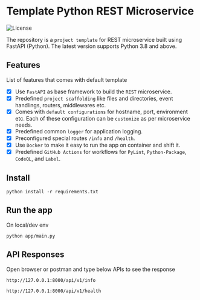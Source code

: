 # Template Python REST Microservice

![License](https://img.shields.io/badge/License-MIT-blue)

The repository is a `project template` for REST microservice built using FastAPI (Python). The latest version supports Python 3.8 and above.

## Features

List of features that comes with default template

- [x] Use `FastAPI` as base framework to build the `REST` microservice.
- [x] Predefined `project scaffolding` like files and directories, event handlings, routers, middlewares etc.
- [x] Comes with `default configurations` for hostname, port, environment etc. Each of these configuration can be `customize` as per microservice needs.
- [x] Predefined common `logger` for application logging.
- [x] Preconfigured special routes `/info` and `/health`.
- [x] Use `Docker` to make it easy to run the app on container and shift it.
- [x] Predefined `GitHub Actions` for workflows for `PyLint`, `Python-Package`, `CodeQL`, and `Label`.

## Install

```console
python install -r requirements.txt
```

## Run the app

On local/dev env
```console
python app/main.py
```

## API Responses

Open browser or postman and type below APIs to see the response
```console
http://127.0.0.1:8000/api/v1/info
```

```console
http://127.0.0.1:8000/api/v1/health
```
